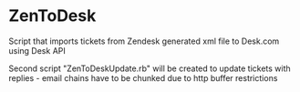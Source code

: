 # ZenToDesk

Script that imports tickets from Zendesk generated xml file to Desk.com using Desk API

Second script "ZenToDeskUpdate.rb" will be created to update tickets with replies - email chains have to be chunked due to http buffer restrictions
